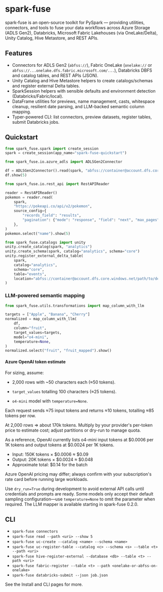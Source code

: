 # spark-fuse

spark-fuse is an open-source toolkit for PySpark — providing utilities, connectors, and tools to fuse your data workflows across Azure Storage (ADLS Gen2), Databricks, Microsoft Fabric Lakehouses (via OneLake/Delta), Unity Catalog, Hive Metastore, and REST APIs.

## Features
- Connectors for ADLS Gen2 (`abfss://`), Fabric OneLake (`onelake://` or `abfss://...onelake.dfs.fabric.microsoft.com/...`), Databricks DBFS and catalog tables, and REST APIs (JSON).
- Unity Catalog and Hive Metastore helpers to create catalogs/schemas and register external Delta tables.
- SparkSession helpers with sensible defaults and environment detection (Databricks/Fabric/local).
- DataFrame utilities for previews, name management, casts, whitespace cleanup, resilient date parsing, and LLM-backed semantic column mapping.
- Typer-powered CLI: list connectors, preview datasets, register tables, submit Databricks jobs.

## Quickstart
```python
from spark_fuse.spark import create_session
spark = create_session(app_name="spark-fuse-quickstart")

from spark_fuse.io.azure_adls import ADLSGen2Connector

df = ADLSGen2Connector().read(spark, "abfss://container@account.dfs.core.windows.net/path/to/delta")
df.show(5)

from spark_fuse.io.rest_api import RestAPIReader

reader = RestAPIReader()
pokemon = reader.read(
    spark,
    "https://pokeapi.co/api/v2/pokemon",
    source_config={
        "records_field": "results",
        "pagination": {"mode": "response", "field": "next", "max_pages": 2},
    },
)
pokemon.select("name").show(5)

from spark_fuse.catalogs import unity
unity.create_catalog(spark, "analytics")
unity.create_schema(spark, catalog="analytics", schema="core")
unity.register_external_delta_table(
    spark,
    catalog="analytics",
    schema="core",
    table="events",
    location="abfss://container@account.dfs.core.windows.net/path/to/delta",
)
```

### LLM-powered semantic mapping
```python
from spark_fuse.utils.transformations import map_column_with_llm

targets = ["Apple", "Banana", "Cherry"]
normalized = map_column_with_llm(
    df,
    column="fruit",
    target_values=targets,
    model="o4-mini",
    temperature=None,
)
normalized.select("fruit", "fruit_mapped").show()
```



#### Azure OpenAI token estimate

For sizing, assume:

- 2,000 rows with ~50 characters each (≈50 tokens).

- `target_values` totalling 100 characters (≈25 tokens).

- `o4-mini` model with `temperature=None`.

Each request sends ≈75 input tokens and returns ≈10 tokens, totalling ≈85 tokens per row.

At 2,000 rows ⇒ about 170k tokens. Multiply by your provider's per-token price to estimate cost; adjust partitions or dry-run to manage quota.

As a reference, OpenAI currently lists o4-mini input tokens at $0.0006 per 1K tokens and output tokens at $0.0024 per 1K tokens.
- Input: 150K tokens × $0.0006 ≈ $0.09
- Output: 20K tokens × $0.0024 ≈ $0.048
- Approximate total: $0.14 for the batch

Azure OpenAI pricing may differ; always confirm with your subscription's rate card before running large workloads.

Use `dry_run=True` during development to avoid external API calls until credentials and prompts are ready. Some models only accept their default sampling configuration—use `temperature=None` to omit the parameter when required. The LLM mapper is available starting in spark-fuse 0.2.0.

## CLI
- `spark-fuse connectors`
- `spark-fuse read --path <uri> --show 5`
- `spark-fuse uc-create --catalog <name> --schema <name>`
- `spark-fuse uc-register-table --catalog <c> --schema <s> --table <t> --path <uri>`
- `spark-fuse hive-register-external --database <db> --table <t> --path <uri>`
- `spark-fuse fabric-register --table <t> --path <onelake-or-abfss-on-onelake>`
- `spark-fuse databricks-submit --json job.json`

See the Install and CLI pages for more.
